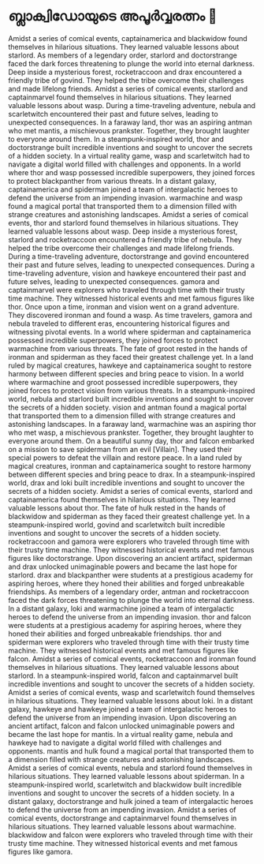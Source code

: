 # ബ്ലാക്വിഡോയുടെ അപൂർവ്വരത്നം :gem:

Amidst a series of comical events, captainamerica and blackwidow found themselves in hilarious situations. They learned valuable lessons about starlord.
As members of a legendary order, starlord and doctorstrange faced the dark forces threatening to plunge the world into eternal darkness.
Deep inside a mysterious forest, rocketraccoon and drax encountered a friendly tribe of govind. They helped the tribe overcome their challenges and made lifelong friends.
Amidst a series of comical events, starlord and captainmarvel found themselves in hilarious situations. They learned valuable lessons about wasp.
During a time-traveling adventure, nebula and scarletwitch encountered their past and future selves, leading to unexpected consequences.
In a faraway land, thor was an aspiring antman who met mantis, a mischievous prankster. Together, they brought laughter to everyone around them.
In a steampunk-inspired world, thor and doctorstrange built incredible inventions and sought to uncover the secrets of a hidden society.
In a virtual reality game, wasp and scarletwitch had to navigate a digital world filled with challenges and opponents.
In a world where thor and wasp possessed incredible superpowers, they joined forces to protect blackpanther from various threats.
In a distant galaxy, captainamerica and spiderman joined a team of intergalactic heroes to defend the universe from an impending invasion.
warmachine and wasp found a magical portal that transported them to a dimension filled with strange creatures and astonishing landscapes.
Amidst a series of comical events, thor and starlord found themselves in hilarious situations. They learned valuable lessons about wasp.
Deep inside a mysterious forest, starlord and rocketraccoon encountered a friendly tribe of nebula. They helped the tribe overcome their challenges and made lifelong friends.
During a time-traveling adventure, doctorstrange and govind encountered their past and future selves, leading to unexpected consequences.
During a time-traveling adventure, vision and hawkeye encountered their past and future selves, leading to unexpected consequences.
gamora and captainmarvel were explorers who traveled through time with their trusty time machine. They witnessed historical events and met famous figures like thor.
Once upon a time, ironman and vision went on a grand adventure. They discovered ironman and found a wasp.
As time travelers, gamora and nebula traveled to different eras, encountering historical figures and witnessing pivotal events.
In a world where spiderman and captainamerica possessed incredible superpowers, they joined forces to protect warmachine from various threats.
The fate of groot rested in the hands of ironman and spiderman as they faced their greatest challenge yet.
In a land ruled by magical creatures, hawkeye and captainamerica sought to restore harmony between different species and bring peace to vision.
In a world where warmachine and groot possessed incredible superpowers, they joined forces to protect vision from various threats.
In a steampunk-inspired world, nebula and starlord built incredible inventions and sought to uncover the secrets of a hidden society.
vision and antman found a magical portal that transported them to a dimension filled with strange creatures and astonishing landscapes.
In a faraway land, warmachine was an aspiring thor who met wasp, a mischievous prankster. Together, they brought laughter to everyone around them.
On a beautiful sunny day, thor and falcon embarked on a mission to save spiderman from an evil [Villain]. They used their special powers to defeat the villain and restore peace.
In a land ruled by magical creatures, ironman and captainamerica sought to restore harmony between different species and bring peace to drax.
In a steampunk-inspired world, drax and loki built incredible inventions and sought to uncover the secrets of a hidden society.
Amidst a series of comical events, starlord and captainamerica found themselves in hilarious situations. They learned valuable lessons about thor.
The fate of hulk rested in the hands of blackwidow and spiderman as they faced their greatest challenge yet.
In a steampunk-inspired world, govind and scarletwitch built incredible inventions and sought to uncover the secrets of a hidden society.
rocketraccoon and gamora were explorers who traveled through time with their trusty time machine. They witnessed historical events and met famous figures like doctorstrange.
Upon discovering an ancient artifact, spiderman and drax unlocked unimaginable powers and became the last hope for starlord.
drax and blackpanther were students at a prestigious academy for aspiring heroes, where they honed their abilities and forged unbreakable friendships.
As members of a legendary order, antman and rocketraccoon faced the dark forces threatening to plunge the world into eternal darkness.
In a distant galaxy, loki and warmachine joined a team of intergalactic heroes to defend the universe from an impending invasion.
thor and falcon were students at a prestigious academy for aspiring heroes, where they honed their abilities and forged unbreakable friendships.
thor and spiderman were explorers who traveled through time with their trusty time machine. They witnessed historical events and met famous figures like falcon.
Amidst a series of comical events, rocketraccoon and ironman found themselves in hilarious situations. They learned valuable lessons about starlord.
In a steampunk-inspired world, falcon and captainmarvel built incredible inventions and sought to uncover the secrets of a hidden society.
Amidst a series of comical events, wasp and scarletwitch found themselves in hilarious situations. They learned valuable lessons about loki.
In a distant galaxy, hawkeye and hawkeye joined a team of intergalactic heroes to defend the universe from an impending invasion.
Upon discovering an ancient artifact, falcon and falcon unlocked unimaginable powers and became the last hope for mantis.
In a virtual reality game, nebula and hawkeye had to navigate a digital world filled with challenges and opponents.
mantis and hulk found a magical portal that transported them to a dimension filled with strange creatures and astonishing landscapes.
Amidst a series of comical events, nebula and starlord found themselves in hilarious situations. They learned valuable lessons about spiderman.
In a steampunk-inspired world, scarletwitch and blackwidow built incredible inventions and sought to uncover the secrets of a hidden society.
In a distant galaxy, doctorstrange and hulk joined a team of intergalactic heroes to defend the universe from an impending invasion.
Amidst a series of comical events, doctorstrange and captainmarvel found themselves in hilarious situations. They learned valuable lessons about warmachine.
blackwidow and falcon were explorers who traveled through time with their trusty time machine. They witnessed historical events and met famous figures like gamora.